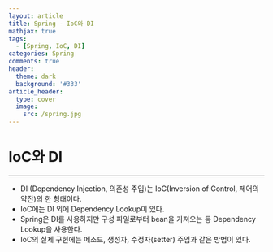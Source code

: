 ```yaml
---
layout: article
title: Spring - IoC와 DI
mathjax: true
tags:
  - [Spring, IoC, DI]
categories: Spring
comments: true
header:
  theme: dark
  background: '#333'
article_header:
  type: cover
  image:
    src: /spring.jpg
---
```

# IoC와 DI
- - - -

- DI (Dependency Injection, 의존성 주입)는 IoC(Inversion of Control, 제어의 약잔)의 한 형태이다.
- IoC에는 DI 외에 Dependency Lookup이 있다.
- Spring은 DI를 사용하지만 구성 파일로부터 bean을 가져오는 등 Dependency Lookup을 사용한다.
- IoC의 실제 구현에는 메소드, 생성자, 수정자(setter) 주입과 같은 방법이 있다.
